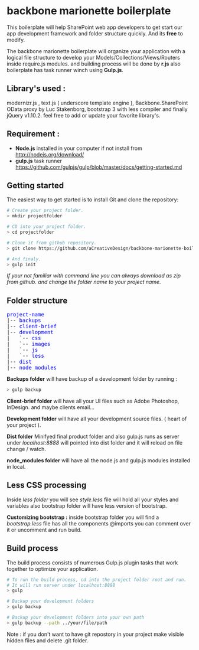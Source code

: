 
backbone marionette boilerplate
====================

This boilerplate will help SharePoint web app developers to get start our app development framework and folder structure quickly. And its **free** to modify.

The backbone marionette boilerplate will organize your application with a logical file structure to develop your Models/Collections/Views/Routers inside require.js modules. and building process will be done by **r.js** also boilerplate has task runner winch using **Gulp.js**.


## Library's used : ##
modernizr.js , text.js ( underscore template engine ), Backbone.SharePoint OData proxy by Luc Stakenborg, bootstrap 3 with less compiler and finally jQuery v1.10.2. feel free to add or update your favorite library's. 


## Requirement : ##

 - **Node.js** installed in your computer if not install from http://nodejs.org/download/
 - **gulp.js** task runner https://github.com/gulpjs/gulp/blob/master/docs/getting-started.md


## Getting started ##

The easiest way to get started is to install Git and clone the repository:
``` bash
# Create your project folder.
> mkdir projectfolder

# CD into your project folder.
> cd projectfolder

# Clone it from github repository.
> git clone https://github.com/aCreativeDesign/backbone-marionette-boilerplate

# And finaly.
> gulp init
```

*If your not familiar with command line you can always download as zip from github. and change the folder name to your project name.* 

## Folder structure ##

<pre>
<font color="blue">project-name</font>
|-- <font color="blue">backups</font>
|-- <font color="blue">client-brief</font>
|-- <font color="blue">development</font>
|   `-- <font color="blue">css</font>
|   `-- <font color="blue">images</font>
|   `-- <font color="blue">js</font>
|   `-- <font color="blue">less</font>
|-- <font color="blue">dist</font>
|-- <font color="blue">node_modules</font>
</pre>

**Backups folder**  will have backup of a development folder by running :
``` bash
> gulp backup
```

**Client-brief folder**  will have all your UI files such as Adobe Photoshop, InDesign. and maybe clients email...

**Development folder**  will have all your development source files. ( heart of your project ).

**Dist folder**  Minifyed final product folder and also gulp.js runs as server under *localhost:8888* will pointed into dist folder and it will reload on file change / watch. 

**node_modules folder**  will have all the node.js and gulp.js modules installed in local. 

## Less CSS processing ##

Inside *less folder* you will see *style.less* file will hold all your styles and variables also bootstrap folder will have less version of bootstrap. 

**Customizing bootstrap :**
inside bootstrap folder you will find a *bootstrap.less*  file has all the components @imports you can comment over it or uncomment and run build.


## Build process ##

The build process consists of numerous Gulp.js plugin tasks that work together
to optimize your application.

``` bash
# To run the build process, cd into the project folder root and run.
# It will run server under localhost:8888
> gulp

# Backup your development folders 
> gulp backup

# Backup your development folders into your own path
> gulp backup --path ../your/file/path
```

Note :  if you don't want to have git repostory in your project make visible hidden files and delete .git folder.